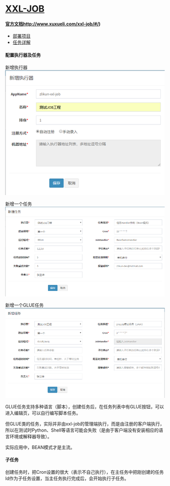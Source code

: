 # [XXL-JOB](https://github.com/xuxueli/xxl-job/)

#### [官方文档]()http://www.xuxueli.com/xxl-job/#/)
- [部署项目](http://www.xuxueli.com/xxl-job/#/?id=%e6%ad%a5%e9%aa%a4%e4%ba%8c%ef%bc%9a%e9%83%a8%e7%bd%b2%e9%a1%b9%e7%9b%ae%ef%bc%9a)
- [任务详解](http://www.xuxueli.com/xxl-job/#/?id=%e4%b8%89%e3%80%81%e4%bb%bb%e5%8a%a1%e8%af%a6%e8%a7%a3)

#### 配置执行器及任务
新增执行器  
![新增执行器](./assets/新增执行器.png)

新增一个任务  
![新增一个任务](./assets/新增一个任务.png)

新增一个GLUE任务  
![新增一个GLUE任务](./assets/新增一个GLUE任务.png)

GLUE任务支持多种语言（脚本），创建任务后，在任务列表中有GLUE按钮，可以进入编辑页，可以自行编写脚本任务。

但GLUE类的任务，实际并非由xxl-job的管理端执行，而是由注册的客户端执行，所以在测试时Python、Shell等语言可能会失败（是由于客户端没有安装相应的语言环境或解释器导致）。

实际应用中，BEAN模式才是主流。

#### 子任务
创建任务时，把Cron设置的很大（表示不自己执行），在主任务中把刚创建的任务Id作为子任务设置，当主任务执行完成后，会开始执行子任务。
